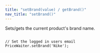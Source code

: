 ```yaml
---
title: "setBrand(value) / getBrand()"
nav_title: "setBrand()"
---
```


Sets/gets the current product's brand name.

<pre><code class="javascript">
// Set the logged in users email
PriceWaiter.setBrand('Nike');
</code></pre>